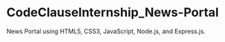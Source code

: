 # CodeClauseInternship_News-Portal
News Portal using HTML5, CSS3, JavaScript, Node.js, and Express.js.
